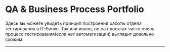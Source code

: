 # QA & Business Process Portfolio

Здесь вы можете увидеть принцип построения работы отдела тестирования в IT-банке. Так или иначе, но на проектах часто очень процесс тестирования(если нет автоматизации) выглядит довольно схожим.

---

